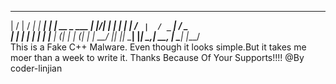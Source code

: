   __  __    ____   _____       _                
 |  \/  |  / ___| | ____|   __| |   __ _    ___ 
 | |\/| | | |     |  _|    / _` |  / _` |  / _ \
 | |  | | | |___  | |___  | (_| | | (_| | |  __/
 |_|  |_|  \____| |_____|  \__,_|  \__, |  \___|
                                   |___/        
This is a Fake C++ Malware.
Even though it looks simple.But it takes me moer than a week to write it.
Thanks Because Of Your Supports!!!!
                                                              @By coder-linjian
